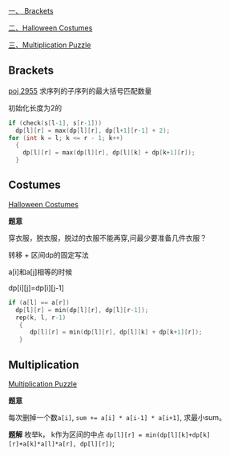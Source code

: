 [一、 Brackets](#Brackets)

[二、Halloween Costumes](#Costumes)

[三、Multiplication  Puzzle](#Multiplication)

## Brackets

[poj 2955](http://poj.org/problem?id=2955)
求序列的子序列的最大括号匹配数量

初始化长度为2的

```c++
if (check(s[l-1], s[r-1]))
  dp[l][r] = max(dp[l][r], dp[l+1][r-1] + 2);
for (int k = l; k <= r - 1; k++)
  {
    dp[l][r] = max(dp[l][r], dp[l][k] + dp[k+1][r]);
  }
```
## Costumes

[Halloween Costumes](https://vjudge.net/problem/LightOJ-1422)

**题意**

穿衣服，脱衣服，脱过的衣服不能再穿,问最少要准备几件衣服？

转移 + 区间dp的固定写法

a[i]和a[j]相等的时候  

dp[i][j]=dp[i][j-1]

```c++
if (a[l] == a[r])
  dp[l][r] = min(dp[l][r], dp[l][r-1]);
  rep(k, l, r-1)
   {                 
      dp[l][r] = min(dp[l][r], dp[l][k] + dp[k+1][r]);
   }
```

## Multiplication
[Multiplication Puzzle](https://vjudge.net/problem/POJ-1651)

**题意**

每次删掉一个数`a[i]`, `sum += a[i] * a[i-1] * a[i+1]`, 求最小sum。

**题解**
枚举k， k作为区间的中点 `dp[l][r] = min(dp[l][k]+dp[k][r]+a[k]*a[l]*a[r], dp[l][r])`;



